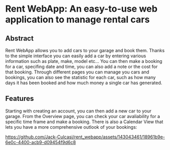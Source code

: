 # Rent WebApp: An easy-to-use web application to manage rental cars
## Abstract
Rent WebApp allows you to add cars to your garage and book them. Thanks to the simple interface you can easily add a car by entering various information such as plate, make, model etc... 
You can then make a booking for a car, specifing date and time, you can also add a note or the cost for that booking. 
Through different pages you can manage you cars and bookings, you can also see the statistic for each car, such as how many days it has been booked and how much money a single car has generated.
## Features
Starting with creating an account, you can then add a new car to your garage. From the Overview page, you can check your car avaliability for a specific time frame and make a booking. 
There is also a Calendar View that lets you have a more comprehensive outlook of your bookings: 

https://github.com/Jack-Culcasi/rent_webapp/assets/143043461/18961b9e-6e0c-4400-acb9-d09454f9d6c8

